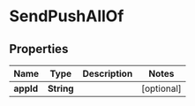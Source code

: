 

# SendPushAllOf


## Properties

| Name | Type | Description | Notes |
|------------ | ------------- | ------------- | -------------|
|**appId** | **String** |  |  [optional] |



